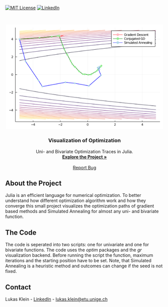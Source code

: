[![MIT License][license-shield]][license-url]
[![LinkedIn][linkedin-shield]][linkedin-url]



<!-- PROJECT LOGO -->
<br />
<p align="center">
  <a href="https://github.com/lukaskln/Optim-Visualization">
    <img src="https://github.com/lukaskln/Optim-Visualization/blob/master/Graphics/Bivariate.png" alt="Logo" width="500">
  </a>

  <h3 align="center">Visualization of Optimization</h3>

  <p align="center">
    Uni- and Bivariate Optimization Traces in Julia.
    <br />
    <a href="https://github.com/lukaskln/Optim-Visualization"><strong>Explore the Project »</strong></a>
    <br />
    <br />
    <a href="https://github.com/lukaskln/Optim-Visualization/issues">Report Bug</a>
  </p>
</p>

## About the Project

Julia is an efficient language for numerical optimization. To better understand how different optimization 
algorithm work and how they converge this small project visualizes the optimization paths of gradient based methods and Simulated
Annealing for almost any uni- and bivariate function.

## The Code 

The code is seperated into two scripts: one for univariate and one for bivariate functions. The code uses the *optim* packages and the *gr* visualization 
backend. Before running the script the function, maximum iterations and the starting position have to be set. Note, that Simulated Annealing is a heuristic 
method and outcomes can change if the seed is not fixed.  

## Contact

Lukas Klein - [LinkedIn](https://www.linkedin.com/in/lukasklein1/) - lukas.klein@etu.unige.ch

<!-- MARKDOWN LINKS & IMAGES -->
<!-- https://www.markdownguide.org/basic-syntax/#reference-style-links -->
[license-shield]: https://img.shields.io/github/license/othneildrew/Best-README-Template.svg?style=flat-square
[license-url]: https://github.com/lukaskln/Optim-Visualization/blob/master/LICENSE.txt
[linkedin-shield]: https://img.shields.io/badge/-LinkedIn-black.svg?style=flat-square&logo=linkedin&colorB=555
[linkedin-url]: https://www.linkedin.com/in/lukasklein1/
